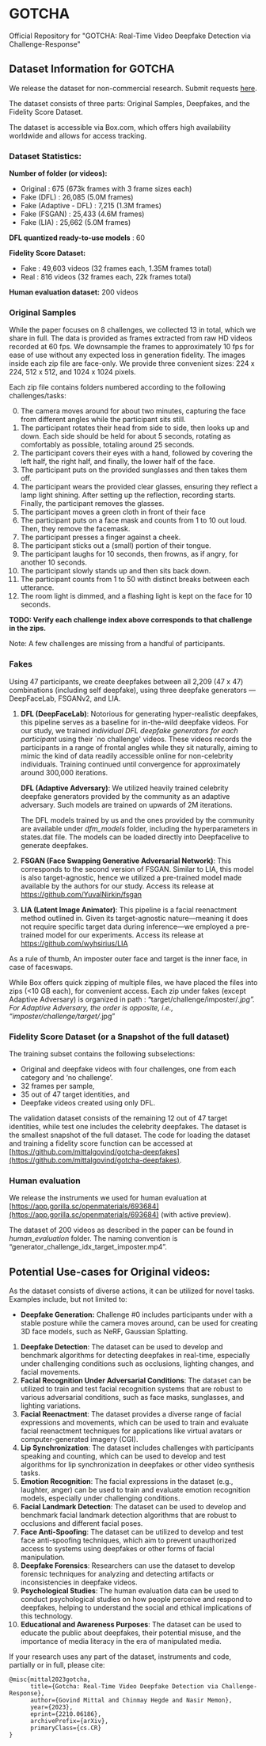 # GOTCHA
Official Repository for "GOTCHA: Real-Time Video Deepfake Detection via Challenge-Response"

## Dataset Information for GOTCHA

We release the dataset for non-commercial research. Submit requests <a href="https://forms.gle/6WPEGNWbYoEe6bte8" target="_blank">here</a>.

The dataset consists of three parts: Original Samples, Deepfakes, and the Fidelity Score Dataset.

The dataset is accessible via Box.com, which offers high availability worldwide and allows for access tracking.

### Dataset Statistics:

**Number of folder (or videos):**
- Original : 675 (673k frames with 3 frame sizes each)
- Fake (DFL) : 26,085 (5.0M frames)
- Fake (Adaptive - DFL) : 7,215 (1.3M frames)
- Fake (FSGAN) : 25,433 (4.6M frames)
- Fake (LIA) : 25,662 (5.0M frames)

**DFL quantized ready-to-use models** : 60

**Fidelity Score Dataset:**
- Fake : 49,603 videos (32 frames each, 1.35M frames total)
- Real : 816 videos (32 frames each, 22k frames total)

**Human evaluation dataset:** 200 videos


### Original Samples

While the paper focuses on 8 challenges, we collected 13 in total, which we share in full. The data is provided as frames extracted from raw HD videos recorded at 60 fps. We downsample the frames to approximately 10 fps for ease of use without any expected loss in generation fidelity. The images inside each zip file are face-only. We provide three convenient sizes: 224 x 224, 512 x 512, and 1024 x 1024 pixels.

Each zip file contains folders numbered according to the following challenges/tasks:

0. The camera moves around for about two minutes, capturing the face from different angles while the participant sits still.
1. The participant rotates their head from side to side, then looks up and down. Each side should be held for about 5 seconds, rotating as comfortably as possible, totaling around 25 seconds.
2. The participant covers their eyes with a hand, followed by covering the left half, the right half, and finally, the lower half of the face.
3. The participant puts on the provided sunglasses and then takes them off.
4. The participant wears the provided clear glasses, ensuring they reflect a lamp light shining. After setting up the reflection, recording starts. Finally, the participant removes the glasses.
5. The participant moves a green cloth in front of their face
6. The participant puts on a face mask and counts from 1 to 10 out loud. Then, they remove the facemask.
7. The participant presses a finger against a cheek.
8. The participant sticks out a (small) portion of their tongue.
9. The participant laughs for 10 seconds, then frowns, as if angry, for another 10 seconds.
10. The participant slowly stands up and then sits back down.
11. The participant counts from 1 to 50 with distinct breaks between each utterance.
12. The room light is dimmed, and a flashing light is kept on the face for 10 seconds.

**TODO: Verify each challenge index above corresponds to that challenge in the zips.**

Note: A few challenges are missing from a handful of participants. 

### Fakes

Using 47 participants, we create deepfakes between all 2,209 (47 x 47) combinations (including self deepfake), using three deepfake generators — DeepFaceLab, FSGANv2, and LIA. 

1. **DFL (DeepFaceLab)**: Notorious for generating hyper-realistic deepfakes, this pipeline serves as a baseline for in-the-wild deepfake videos. For our study, we trained *individual DFL deepfake generators for each participant* using their `no challenge' videos. These videos records the participants in a range of frontal angles while they sit naturally, aiming to mimic the kind of data readily accessible online for non-celebrity individuals. Training continued until convergence for approximately around 300,000 iterations. 
    
    **DFL (Adaptive Adversary)**: We utilized heavily trained celebrity deepfake generators provided by the community as an adaptive adversary. Such models are trained on upwards of 2M iterations.
    
    The DFL models trained by us and the ones provided by the community  are available under *dfm_models* folder, including the hyperparameters in states.dat file. The models can be loaded directly into Deepfacelive to generate deepfakes.
    
2. **FSGAN (Face Swapping Generative Adversarial Network)**: This corresponds to the second version of FSGAN. Similar to LIA, this model is also target-agnostic, hence we utilized a pre-trained model made available by the authors for our study. Access its release at https://github.com/YuvalNirkin/fsgan
3. **LIA (Latent Image Animator)**: This pipeline is a facial reenactment method outlined in. Given its target-agnostic nature—meaning it does not require specific target data during inference—we employed a pre-trained model for our experiments. Access its release at https://github.com/wyhsirius/LIA

As a rule of thumb, An imposter outer face and target is the inner face, in case of faceswaps. 

While Box offers quick zipping of multiple files, we have placed the files into zips (<10 GB each), for convenient access. Each zip under fakes (except Adaptive Adversary) is organized in path : “target/challenge/imposter/*.jpg”. For Adaptive Adversary, the order is opposite, i.e., “imposter/challenge/target/*.jpg”

### Fidelity Score Dataset (or a Snapshot of the full dataset)

The training subset contains the following subselections:

- Original and deepfake videos with four challenges, one from each category and ‘no challenge’.
- 32 frames per sample,
- 35 out of 47 target identities, and
- Deepfake videos created using only DFL.

The validation dataset consists of the remaining 12 out of 47 target identities, while test one includes the celebrity deepfakes. The dataset is the smallest snapshot of the full dataset. The code for loading the dataset and training a fidelity score function can be accessed at [https://github.com/mittalgovind/gotcha-deepfakes](https://github.com/mittalgovind/gotcha-deepfakes).

### Human evaluation

We release the instruments we used for human evaluation at [https://app.gorilla.sc/openmaterials/693684](https://app.gorilla.sc/openmaterials/693684) (with active preview).

The dataset of 200 videos as described in the paper can be found in *human_evaluation* folder. The naming convention is “generator_challenge_idx_target_imposter.mp4”. 


## Potential Use-cases for Original videos:

As the dataset consists of diverse actions, it can be utilized for novel tasks. Examples include, but not limited to:

- **Deepfake Generation:** Challenge #0 includes participants under with a stable posture while the camera moves around, can be used for creating 3D face models, such as NeRF, Gaussian Splatting.
1. **Deepfake Detection**: The dataset can be used to develop and benchmark algorithms for detecting deepfakes in real-time, especially under challenging conditions such as occlusions, lighting changes, and facial movements.
2. **Facial Recognition Under Adversarial Conditions**: The dataset can be utilized to train and test facial recognition systems that are robust to various adversarial conditions, such as face masks, sunglasses, and lighting variations.
3. **Facial Reenactment**: The dataset provides a diverse range of facial expressions and movements, which can be used to train and evaluate facial reenactment techniques for applications like virtual avatars or computer-generated imagery (CGI).
4. **Lip Synchronization**: The dataset includes challenges with participants speaking and counting, which can be used to develop and test algorithms for lip synchronization in deepfakes or other video synthesis tasks.
5. **Emotion Recognition**: The facial expressions in the dataset (e.g., laughter, anger) can be used to train and evaluate emotion recognition models, especially under challenging conditions.
6. **Facial Landmark Detection**: The dataset can be used to develop and benchmark facial landmark detection algorithms that are robust to occlusions and different facial poses.
7. **Face Anti-Spoofing**: The dataset can be utilized to develop and test face anti-spoofing techniques, which aim to prevent unauthorized access to systems using deepfakes or other forms of facial manipulation.
8. **Deepfake Forensics**: Researchers can use the dataset to develop forensic techniques for analyzing and detecting artifacts or inconsistencies in deepfake videos.
9. **Psychological Studies**: The human evaluation data can be used to conduct psychological studies on how people perceive and respond to deepfakes, helping to understand the social and ethical implications of this technology.
10. **Educational and Awareness Purposes**: The dataset can be used to educate the public about deepfakes, their potential misuse, and the importance of media literacy in the era of manipulated media.

If your research uses any part of the dataset, instruments and code, partially or in full, please cite:

```
@misc{mittal2023gotcha,
      title={Gotcha: Real-Time Video Deepfake Detection via Challenge-Response}, 
      author={Govind Mittal and Chinmay Hegde and Nasir Memon},
      year={2023},
      eprint={2210.06186},
      archivePrefix={arXiv},
      primaryClass={cs.CR}
}

```
